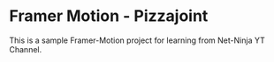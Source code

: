 # Framer Motion - Pizzajoint

This is a sample Framer-Motion project for learning from Net-Ninja YT Channel.
